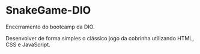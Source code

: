 # SnakeGame-DIO

Encerramento do bootcamp da DIO.

Desenvolver de forma simples o clássico jogo da cobrinha utilizando HTML, CSS e JavaScript.
